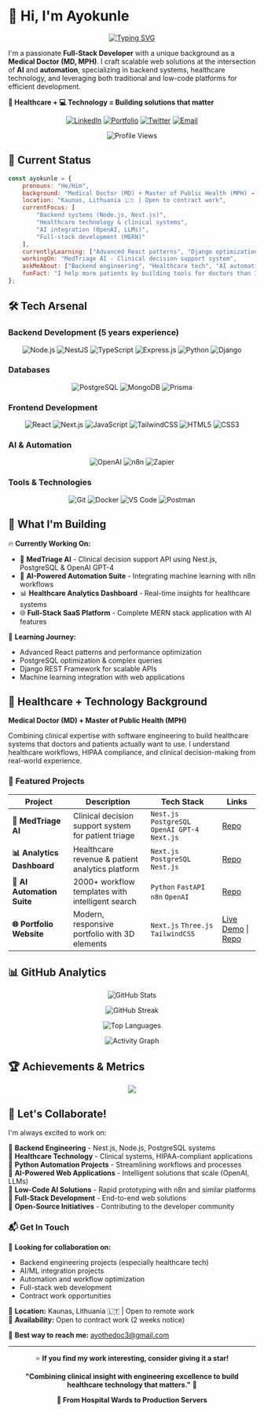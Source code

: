 # 👋 Hi, I'm Ayokunle

<div align="center">

[![Typing SVG](https://readme-typing-svg.herokuapp.com?font=Fira+Code&size=24&pause=1000&color=4CAF50&center=true&vCenter=true&width=600&lines=Full-Stack+Developer+%F0%9F%9A%80;Backend+Engineer+%F0%9F%92%BB;Healthcare+Technology+%F0%9F%A5;AI+%26+Automation+Enthusiast+%F0%9F%A4%96)](https://git.io/typing-svg)

</div>

I'm a passionate **Full-Stack Developer** with a unique background as a **Medical Doctor (MD, MPH)**. I craft scalable web solutions at the intersection of **AI** and **automation**, specializing in backend systems, healthcare technology, and leveraging both traditional and low-code platforms for efficient development.

**🏥 Healthcare + 💻 Technology = Building solutions that matter**

<div align="center">
 
[![LinkedIn](https://img.shields.io/badge/LinkedIn-0077B5?style=for-the-badge&logo=linkedin&logoColor=white)](https://www.linkedin.com/in/ayothedoc)
[![Portfolio](https://img.shields.io/badge/Portfolio-4CAF50?style=for-the-badge&logo=google-chrome&logoColor=white)](https://www.ayothedoc.com/)
[![Twitter](https://img.shields.io/badge/X-000000?style=for-the-badge&logo=x&logoColor=white)](https://x.com/ayothedoc)
[![Email](https://img.shields.io/badge/Gmail-D14836?style=for-the-badge&logo=gmail&logoColor=white)](mailto:ayothedoc3@gmail.com)

![Profile Views](https://komarev.com/ghpvc/?username=ayothedoc3&color=4CAF50&style=for-the-badge)

</div>

## 🚀 Current Status

```javascript
const ayokunle = {
    pronouns: "He/Him",
    background: "Medical Doctor (MD) + Master of Public Health (MPH) → Software Engineer",
    location: "Kaunas, Lithuania 🇱🇹 | Open to contract work",
    currentFocus: [
        "Backend systems (Node.js, Nest.js)",
        "Healthcare technology & clinical systems", 
        "AI integration (OpenAI, LLMs)",
        "Full-stack development (MERN)"
    ],
    currentlyLearning: ["Advanced React patterns", "Django optimization", "n8n workflows"],
    workingOn: "MedTriage AI - Clinical decision support system",
    askMeAbout: ["Backend engineering", "Healthcare tech", "AI automation", "Full-stack development"],
    funFact: "I help more patients by building tools for doctors than I did seeing them one-by-one! ⚡"
};
```

## 🛠️ Tech Arsenal

### **Backend Development** (5 years experience)
<div align="center">

![Node.js](https://img.shields.io/badge/Node.js-43853D?style=for-the-badge&logo=node.js&logoColor=white)
![NestJS](https://img.shields.io/badge/NestJS-E0234E?style=for-the-badge&logo=nestjs&logoColor=white)
![TypeScript](https://img.shields.io/badge/TypeScript-007ACC?style=for-the-badge&logo=typescript&logoColor=white)
![Express.js](https://img.shields.io/badge/Express.js-404D59?style=for-the-badge)
![Python](https://img.shields.io/badge/Python-3776AB?style=for-the-badge&logo=python&logoColor=white)
![Django](https://img.shields.io/badge/Django-092E20?style=for-the-badge&logo=django&logoColor=white)

</div>

### **Databases**
<div align="center">

![PostgreSQL](https://img.shields.io/badge/PostgreSQL-316192?style=for-the-badge&logo=postgresql&logoColor=white)
![MongoDB](https://img.shields.io/badge/MongoDB-4EA94B?style=for-the-badge&logo=mongodb&logoColor=white)
![Prisma](https://img.shields.io/badge/Prisma-2D3748?style=for-the-badge&logo=prisma&logoColor=white)

</div>

### **Frontend Development**
<div align="center">

![React](https://img.shields.io/badge/React-20232A?style=for-the-badge&logo=react&logoColor=61DAFB)
![Next.js](https://img.shields.io/badge/Next.js-000000?style=for-the-badge&logo=next.js&logoColor=white)
![JavaScript](https://img.shields.io/badge/JavaScript-F7DF1E?style=for-the-badge&logo=javascript&logoColor=black)
![TailwindCSS](https://img.shields.io/badge/Tailwind_CSS-38B2AC?style=for-the-badge&logo=tailwind-css&logoColor=white)
![HTML5](https://img.shields.io/badge/HTML5-E34F26?style=for-the-badge&logo=html5&logoColor=white)
![CSS3](https://img.shields.io/badge/CSS3-1572B6?style=for-the-badge&logo=css3&logoColor=white)

</div>

### **AI & Automation**
<div align="center">

![OpenAI](https://img.shields.io/badge/OpenAI-412991?style=for-the-badge&logo=openai&logoColor=white)
![n8n](https://img.shields.io/badge/n8n-41BDF5?style=for-the-badge&logo=n8n&logoColor=white)
![Zapier](https://img.shields.io/badge/Zapier-FF4A00?style=for-the-badge&logo=zapier&logoColor=white)

</div>

### **Tools & Technologies**
<div align="center">

![Git](https://img.shields.io/badge/Git-F05032?style=for-the-badge&logo=git&logoColor=white)
![Docker](https://img.shields.io/badge/Docker-2496ED?style=for-the-badge&logo=docker&logoColor=white)
![VS Code](https://img.shields.io/badge/VS_Code-007ACC?style=for-the-badge&logo=visual-studio-code&logoColor=white)
![Postman](https://img.shields.io/badge/Postman-FF6C37?style=for-the-badge&logo=postman&logoColor=white)

</div>

## 💼 What I'm Building

🔥 **Currently Working On:**
- 🏥 **MedTriage AI** - Clinical decision support API using Nest.js, PostgreSQL & OpenAI GPT-4
- 🤖 **AI-Powered Automation Suite** - Integrating machine learning with n8n workflows
- 📊 **Healthcare Analytics Dashboard** - Real-time insights for healthcare systems
- 🌐 **Full-Stack SaaS Platform** - Complete MERN stack application with AI features

🌱 **Learning Journey:**
- Advanced React patterns and performance optimization
- PostgreSQL optimization & complex queries
- Django REST Framework for scalable APIs
- Machine learning integration with web applications

## 🏥 Healthcare + Technology Background

**Medical Doctor (MD) + Master of Public Health (MPH)**

Combining clinical expertise with software engineering to build healthcare systems that doctors and patients actually want to use. I understand healthcare workflows, HIPAA compliance, and clinical decision-making from real-world experience.

</div>

### 🚀 **Featured Projects**

| Project | Description | Tech Stack | Links |
|---------|-------------|------------|-------|
| **🏥 MedTriage AI** | Clinical decision support system for patient triage | `Nest.js` `PostgreSQL` `OpenAI GPT-4` `Next.js` | [Repo](https://github.com/ayothedoc3/medtriage-ai) |
| **📊 Analytics Dashboard** | Healthcare revenue & patient analytics platform | `Next.js` `PostgreSQL` `Nest.js` | [Repo](https://github.com/ayothedoc3/whop-analytics-dashboard) |
| **🤖 AI Automation Suite** | 2000+ workflow templates with intelligent search | `Python` `FastAPI` `n8n` `OpenAI` | [Repo](https://github.com/ayothedoc3/n8n-workflow-templates) |
| **🌐 Portfolio Website** | Modern, responsive portfolio with 3D elements | `Next.js` `Three.js` `TailwindCSS` | [Live Demo](https://ayothedoc.com) \| [Repo](https://github.com/ayothedoc3/portfolio) |

## 📊 GitHub Analytics

<div align="center">
 
![GitHub Stats](https://github-readme-stats.vercel.app/api?username=ayothedoc3&show_icons=true&theme=tokyonight&hide_border=true&count_private=true&bg_color=0D1117&include_all_commits=true)
 
![GitHub Streak](https://github-readme-streak-stats.herokuapp.com/?user=ayothedoc3&theme=tokyonight&hide_border=true&background=0D1117)

</div>

<div align="center">
 
![Top Languages](https://github-readme-stats.vercel.app/api/top-langs/?username=ayothedoc3&layout=donut&theme=tokyonight&hide_border=true&bg_color=0D1117&langs_count=8)

![Activity Graph](https://github-readme-activity-graph.vercel.app/graph?username=ayothedoc3&theme=tokyo-night&bg_color=0D1117&hide_border=true)

</div>

## 🏆 Achievements & Metrics

<div align="center">

![](https://github-profile-trophy.vercel.app/?username=ayothedoc3&theme=tokyonight&no-frame=true&no-bg=true&margin-w=4&row=1)

</div>

## 🤝 Let's Collaborate!

I'm always excited to work on:

🔹 **Backend Engineering** - Nest.js, Node.js, PostgreSQL systems  
🔹 **Healthcare Technology** - Clinical systems, HIPAA-compliant applications  
🔹 **Python Automation Projects** - Streamlining workflows and processes  
🔹 **AI-Powered Web Applications** - Intelligent solutions that scale (OpenAI, LLMs)  
🔹 **Low-Code AI Solutions** - Rapid prototyping with n8n and similar platforms  
🔹 **Full-Stack Development** - End-to-end web solutions  
🔹 **Open-Source Initiatives** - Contributing to the developer community  

### 📬 Get In Touch

💬 **Looking for collaboration on:**
- Backend engineering projects (especially healthcare tech)
- AI/ML integration projects
- Automation and workflow optimization
- Full-stack web development
- Contract work opportunities

📍 **Location:** Kaunas, Lithuania 🇱🇹 | Open to remote work  
💼 **Availability:** Open to contract work (2 weeks notice)

📧 **Best way to reach me:** [ayothedoc3@gmail.com](mailto:ayothedoc3@gmail.com)

<div align="center">

---

⭐ **If you find my work interesting, consider giving it a star!**

**"Combining clinical insight with engineering excellence to build healthcare technology that matters."** 🚀

**💙 From Hospital Wards to Production Servers**

</div>
